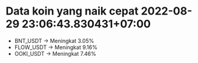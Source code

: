 # Data koin yang naik cepat 2022-08-29 23:06:43.830431+07:00

* BNT_USDT -> Meningkat 3.05%
* FLOW_USDT -> Meningkat 9.16%
* OOKI_USDT -> Meningkat 7.46%
